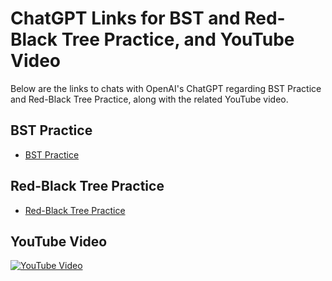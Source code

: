 # ChatGPT Links for BST and Red-Black Tree Practice, and YouTube Video

Below are the links to chats with OpenAI's ChatGPT regarding BST Practice and Red-Black Tree Practice, along with the related YouTube video.

## BST Practice

- [BST Practice](https://chat.openai.com/share/3cff1e70-5191-41d7-89aa-37d7c7a169e4)

## Red-Black Tree Practice

- [Red-Black Tree Practice](https://chat.openai.com/share/14acc0c0-fa44-4fed-bed4-4da633b4280e)

## YouTube Video

[![YouTube Video](https://img.youtube.com/vi/mYAbJuH0nwM/maxresdefault.jpg)](https://www.youtube.com/watch?v=mYAbJuH0nwM)
